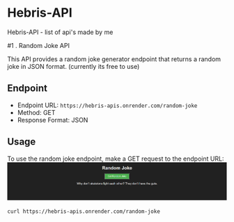 # Hebris-API
Hebris-API - list of api's made by me

#1 . Random Joke API

This API provides a random joke generator endpoint that returns a random joke in JSON format. (currently its free to use)

## Endpoint

- Endpoint URL: `https://hebris-apis.onrender.com/random-joke`
- Method: GET
- Response Format: JSON

## Usage

To use the random joke endpoint, make a GET request to the endpoint URL:
![Result](https://github.com/Sushanth-Hebri/Hebris-API/blob/main/images/randome-joke-result.png)


```bash
curl https://hebris-apis.onrender.com/random-joke

